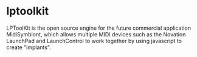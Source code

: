 lptoolkit
=========

LPToolKit is the open source engine for the future commercial application MidiSymbiont, which allows multiple MIDI devices such as the Novation LaunchPad and LaunchControl to work together by using javascript to create "implants".
